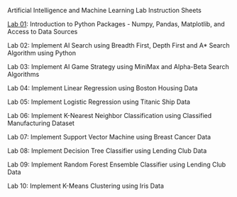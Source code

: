 Artificial Intelligence and Machine Learning Lab Instruction Sheets

[Lab 01](https://github.com/VishnuDattu/vishnu-/blob/main/LAB%20-%201.ipynb): Introduction to Python Packages - Numpy, Pandas, Matplotlib, and Access to Data Sources

Lab 02: Implement AI Search using Breadth First, Depth First and A* Search Algorithm using Python

Lab 03: Implement AI Game Strategy using MiniMax and Alpha-Beta Search Algorithms

Lab 04: Implement Linear Regression using Boston Housing Data

Lab 05: Implement Logistic Regression using Titanic Ship Data

Lab 06: Implement K-Nearest Neighbor Classification using Classified Manufacturing Dataset

Lab 07: Implement Support Vector Machine using Breast Cancer Data

Lab 08: Implement Decision Tree Classifier using Lending Club Data

Lab 09: Implement Random Forest Ensemble Classifier using Lending Club Data

Lab 10: Implement K-Means Clustering using Iris Data
